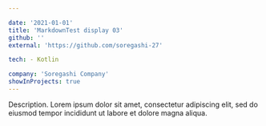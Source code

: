```yaml
---

date: '2021-01-01'
title: 'MarkdownTest display 03'
github: ''
external: 'https://github.com/soregashi-27'

tech: - Kotlin

company: 'Soregashi Company'
showInProjects: true
---
```


Description. Lorem ipsum dolor sit amet, consectetur adipiscing elit, sed do eiusmod tempor incididunt ut labore et dolore magna aliqua.
